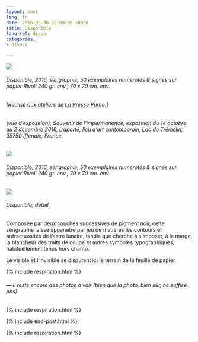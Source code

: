 ```yaml
---
layout: post
lang: fr
date: 2016-09-30 22:00:00 +0000
title: Disponible
lang-ref: dispo
categories:
- divers

---
```

![](/mepierdoparaver/imgs/disponible-2-up.jpg)

###### _Disponible_, 2016, sérigraphie, 50 exemplaires numérotés & signés sur papier Rivoli 240 gr. env., 70 x 70 cm. env.

###### \[Réalisé aux ateliers de [La Presse Purée](http://www.lapressepuree.fr/).\]

###### (vue d’exposition), _Souvenir de l’impermanence_, exposition du 14 octobre au 2 décembre 2016, L’aparté, lieu d’art contemporain, Lac de Trémelin, 35750 Iffendic, France.

![](/mepierdoparaver/imgs/disponible-6-up.jpg)

###### _Disponible_, 2016, sérigraphie, 50 exemplaires numérotés & signés sur papier Rivoli 240 gr. env., 70 x 70 cm. env.

![](/mepierdoparaver/imgs/disponible-5-up.jpg)

###### _Disponible_, détail.

Composée par deux couches successives de pigment noir, cette sérigraphie laisse apparaître par jeu de matières les contours et anfractuosités de l’astre lunaire, tandis que cherche à s’imposer, à la marge, la blancheur des traits de coupe et autres symboles typographiques, habituellement tenus hors champ.

Le visible et l’invisible se disputent ici le terrain de la feuille de papier.

{% include respiration.html %}

###### **_—_** _Il reste encore des photos à voir (bien que la photo, bien sûr, ne suffise pas)._

{% include respiration.html %}

{% include end-post.html %}

{% include respiration.html %}